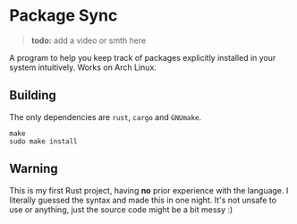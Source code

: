 # Package Sync
> **todo:** add a video or smth here

A program to help you keep track of packages explicitly installed in your system intuitively. Works on Arch Linux.

## Building
The only dependencies are `rust`, `cargo` and `GNUmake`.
```
make
sudo make install
```

## Warning
This is my first Rust project, having **no** prior experience with the language. I literally guessed the syntax and made this in one night. It's not unsafe to use or anything, just the source code might be a bit messy :\)
